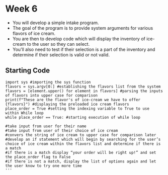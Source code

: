 # Week 6
* You will develop a simple intake program. 
* The goal of the program is to provide system arguments for various flavors of ice cream.
* You are then to develop code which will display the inventory of ice-cream to the user so they can select. 
* You’ll also need to test if their selection is a part of the inventory and determine if their selection is valid or not valid.  

Starting Code
------
```
import sys #importing the sys function
flavors = sys.argv[0:] #establishing the flavors list from the system
flavors = [element.upper() for element in flavors] #parsing the inputs of flavors into upper case for comparison 
print(f"These are the flavor's of ice-cream we have to offer {flavors}") #displaying the preloaded ice cream flavors
place_order = True #setting the indexing variable to True to use within While loop
while place_order == True: #starting execution of while loop

#take input from user for their name
#take input from user of their choice of ice cream
#convers the string of ice cream to upper case for comparison later
#develop an if statement which will begin by searching for the user’s choice of ice cream within the flavors list and determine if there is a match
#if there is a match display “your order will be right up!” and set the place_order flag to False
#if there is not a match, display the list of options again and let the user know to try one more time
'''

